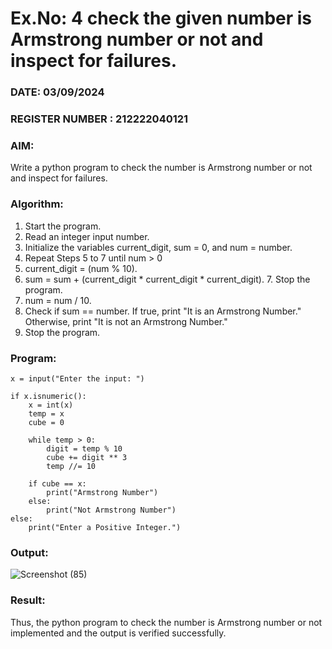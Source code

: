 # Ex.No: 4 check the given number is Armstrong number or not and inspect for failures.
### DATE: 03/09/2024                                                                      
### REGISTER NUMBER : 212222040121
### AIM: 
Write a python program to check the number is Armstrong number or not and inspect for failures.

### Algorithm:
1.  Start the program.
2.	Read an integer input number.
3.	Initialize the variables current_digit, sum = 0, and num = number.
4.	Repeat Steps 5 to 7 until num > 0
5.	current_digit = (num % 10).
6.	sum = sum + (current_digit * current_digit * current_digit). 7. Stop the program.
7.	num = num / 10.
8.	Check if sum == number. If true, print "It is an Armstrong Number." Otherwise, print "It is not an Armstrong Number."
9.	Stop the program.

### Program:
```
x = input("Enter the input: ")

if x.isnumeric():
    x = int(x)
    temp = x
    cube = 0

    while temp > 0:
        digit = temp % 10
        cube += digit ** 3
        temp //= 10

    if cube == x:
        print("Armstrong Number")
    else:
        print("Not Armstrong Number")
else:
    print("Enter a Positive Integer.")

```

### Output:



![Screenshot (85)](https://github.com/user-attachments/assets/1272df3c-9f25-4697-a334-05ee00764983)


### Result:
Thus, the python program to check the number is Armstrong number or not implemented and the output is verified successfully.
